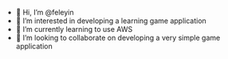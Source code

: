 - 👋 Hi, I’m @feleyin
- 👀 I’m interested in developing a learning game application
- 🌱 I’m currently learning to use AWS
- 💞️ I’m looking to collaborate on developing a very simple game application

<!---
feleyin/feleyin is a ✨ special ✨ repository because its `README.md` (this file) appears on your GitHub profile.
You can click the Preview link to take a look at your changes.
--->
